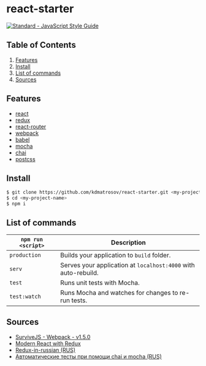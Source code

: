 # react-starter
[![Standard - JavaScript Style Guide](https://img.shields.io/badge/code%20style-standard-brightgreen.svg)](http://standardjs.com/)
## Table of Contents
1. [Features](#features)
1. [Install](#install)
1. [List of commands](#list-of-commands)
1. [Sources](#sources)

## Features
* [react](https://github.com/facebook/react)
* [redux](https://github.com/rackt/redux)
* [react-router](https://github.com/rackt/react-router)
* [webpack](https://github.com/webpack/webpack)
* [babel](https://github.com/babel/babel)
* [mocha](https://github.com/mochajs/mocha)
* [chai](https://github.com/chaijs/chai)
* [postcss](https://github.com/postcss/postcss)

## Install
```bash
$ git clone https://github.com/kdmatrosov/react-starter.git <my-project-name>
$ cd <my-project-name>
$ npm i
```
## List of commands

|`npm run <script>`|Description|
|------------------|-----------|
|`production`| Builds your application to `build` folder.|
|`serv`| Serves your application at `localhost:4000` with auto-rebuild.|
|`test`|Runs unit tests with Mocha.|
|`test:watch`|Runs Mocha and watches for changes to re-run tests.|

## Sources
* [SurviveJS - Webpack - v1.5.0](http://survivejs.com/blog/survivejs-webpack-150/)
* [Modern React with Redux](https://www.udemy.com/react-redux/)
* [Redux-in-russian (RUS)](https://github.com/rajdee/redux-in-russian)
* [Автоматические тесты при помощи chai и mocha (RUS)](https://learn.javascript.ru/testing)
